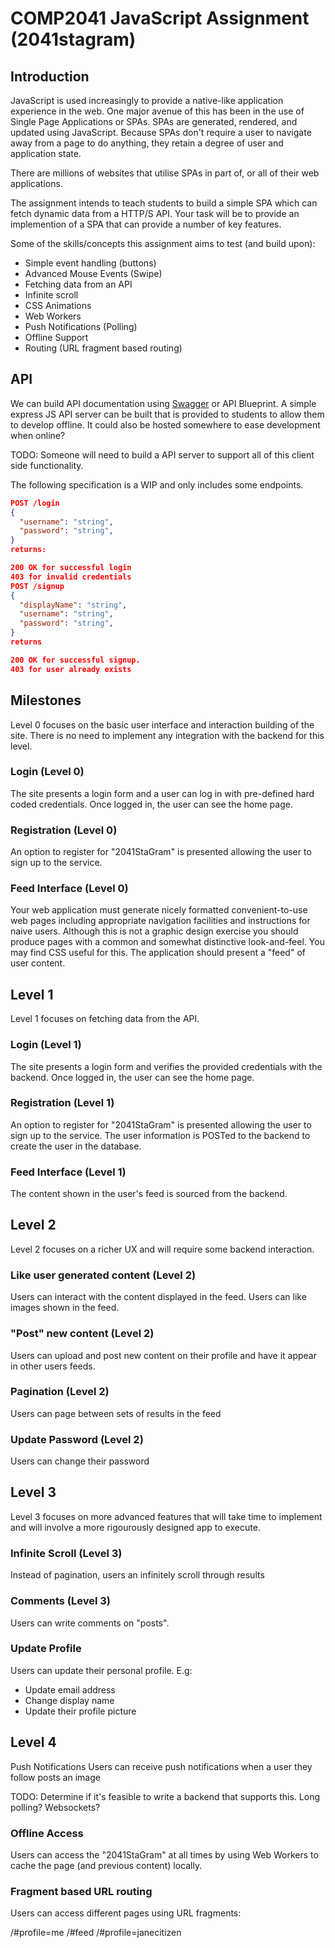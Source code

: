 # COMP2041 JavaScript Assignment (2041stagram)

## Introduction

JavaScript is used increasingly to provide a native-like application experience in the web. One 
major avenue of this has been in the use of Single Page Applications or SPAs. SPAs
are generated, rendered, and updated using JavaScript. Because SPAs don't require a user
to navigate away from a page to do anything, they retain a degree of user and application state.

There are millions of websites that utilise SPAs in part of, or all of their web applications.

The assignment intends to teach students to build a simple SPA which can fetch dynamic data from a HTTP/S API.
Your task will be to provide an implemention of a SPA that can provide a number of key features.

Some of the skills/concepts this assignment aims to test (and build upon):

* Simple event handling (buttons)
* Advanced Mouse Events (Swipe)
* Fetching data from an API
* Infinite scroll
* CSS Animations
* Web Workers
* Push Notifications (Polling)
* Offline Support
* Routing (URL fragment based routing)

## API
We can build API documentation using [Swagger](https://swagger.io/) or API Blueprint. 
A simple express JS API server can be built that is provided to students to allow them to develop offline. It could also be hosted somewhere to ease development when online?

TODO: Someone will need to build a API server to support all of this client side functionality.

The following specification is a WIP and only includes some endpoints.

```json
POST /login
{
  "username": "string",
  "password": "string",
}
returns:

200 OK for successful login
403 for invalid credentials
POST /signup
{
  "displayName": "string",
  "username": "string",
  "password": "string",
}
returns

200 OK for successful signup.
403 for user already exists
```

## Milestones
Level 0 focuses on the basic user interface and interaction building of the site.
There is no need to implement any integration with the backend for this level.

### Login (Level 0)
The site presents a login form and a user can log in with pre-defined hard coded credentials. 
Once logged in, the user can see the home page.

### Registration (Level 0)
An option to register for "2041StaGram" is presented allowing the user to sign up to the service.

### Feed Interface (Level 0)
Your web application must generate nicely formatted convenient-to-use web pages including appropriate 
navigation facilities and instructions for naive users. 
Although this is not a graphic design exercise you should 
produce pages with a common and somewhat distinctive look-and-feel. You may find CSS useful for this.
The application should present a "feed" of user content.

## Level 1
Level 1 focuses on fetching data from the API.

### Login (Level 1)
The site presents a login form and verifies the provided credentials with the backend. Once logged in, the user can see the home page.

### Registration (Level 1)
An option to register for "2041StaGram" is presented allowing the user to sign up to the service. The user information is POSTed to the backend to create the user in the database.

### Feed Interface (Level 1)
The content shown in the user's feed is sourced from the backend.

## Level 2
Level 2 focuses on a richer UX and will require some backend interaction.

### Like user generated content (Level 2)
Users can interact with the content displayed in the feed. Users can like images shown in the feed.

### "Post" new content (Level 2)
Users can upload and post new content on their profile and have it appear in other users feeds.

### Pagination (Level 2)
Users can page between sets of results in the feed

### Update Password (Level 2)
Users can change their password

## Level 3
Level 3 focuses on more advanced features that will take time to implement and will 
involve a more rigourously designed app to execute.

### Infinite Scroll (Level 3)
Instead of pagination, users an infinitely scroll through results

### Comments (Level 3)
Users can write comments on "posts".

### Update Profile
Users can update their personal profile. E.g:
* Update email address
* Change display name
* Update their profile picture

## Level 4
Push Notifications
Users can receive push notifications when a user they follow posts an image

TODO: Determine if it's feasible to write a backend that supports this. Long polling? Websockets?

### Offline Access
Users can access the "2041StaGram" at all times by using Web Workers to cache the page (and previous content) locally.

### Fragment based URL routing
Users can access different pages using URL fragments:

/#profile=me
/#feed
/#profile=janecitizen
